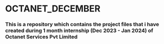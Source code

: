 # OCTANET_DECEMBER
### This is a repository which contains the project files that i have created during 1 month internship (Dec 2023 - Jan 2024) of Octanet Services Pvt Limited 
